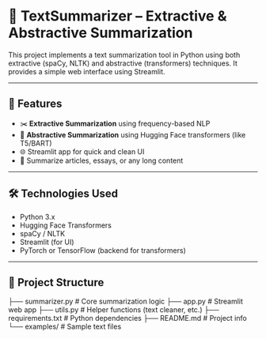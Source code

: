 # 📝 TextSummarizer – Extractive & Abstractive Summarization

This project implements a text summarization tool in Python using both extractive (spaCy, NLTK) and abstractive (transformers) techniques. It provides a simple web interface using Streamlit.

---

## 🚀 Features

- ✂️ **Extractive Summarization** using frequency-based NLP
- 🧠 **Abstractive Summarization** using Hugging Face transformers (like T5/BART)
- 🌐 Streamlit app for quick and clean UI
- 📜 Summarize articles, essays, or any long content

---

## 🛠 Technologies Used

- Python 3.x
- Hugging Face Transformers
- spaCy / NLTK
- Streamlit (for UI)
- PyTorch or TensorFlow (backend for transformers)

---

## 📂 Project Structure

├── summarizer.py # Core summarization logic
├── app.py # Streamlit web app
├── utils.py # Helper functions (text cleaner, etc.)
├── requirements.txt # Python dependencies
├── README.md # Project info
└── examples/ # Sample text files
